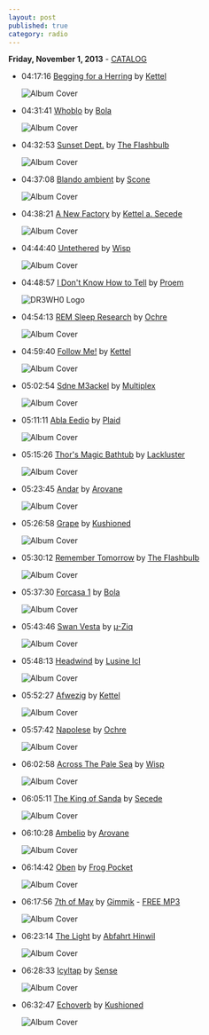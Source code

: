 ```yaml
---
layout: post
published: true
category: radio
---
```


**Friday, November  1, 2013** - [CATALOG](/2013/11/01/kettel-radio-catalog)

*   04:17:16  [Begging for a Herring](http://goo.gl/8HLPP) by [Kettel](http://www.last.fm/music/Kettel)

    ![Album Cover](http://userserve-ak.last.fm/serve/174s/88240081.png "Myam James 2")

*   04:31:41  [Whoblo](http://goo.gl/Qduwwh) by [Bola](http://www.last.fm/music/Bola)

    ![Album Cover](http://userserve-ak.last.fm/serve/174s/63358627.jpg "Soup")

*   04:32:53  [Sunset Dept.](http://goo.gl/CQnaWx) by [The Flashbulb](http://www.last.fm/music/The+Flashbulb)

    ![Album Cover](http://userserve-ak.last.fm/serve/174s/55056947.png "Soundtrack To A Vacant Life")

*   04:37:08  [Blando ambient](http://goo.gl/axFrQs) by [Scone](http://www.last.fm/music/Scone)

    ![Album Cover](http://userserve-ak.last.fm/serve/174s/71028816.jpg "Maze ambients")

*   04:38:21  [A New Factory](http://goo.gl/OUFR5U) by [Kettel a. Secede](http://www.last.fm/music/Kettel+a.+Secede)

    ![Album Cover](http://userserve-ak.last.fm/serve/174s/86135463.png "When Can")

*   04:44:40  [Untethered](http://goo.gl/jhvsEy) by [Wisp](http://www.last.fm/music/Wisp)

    ![Album Cover](http://userserve-ak.last.fm/serve/174s/61686545.jpg "NRTHNDR")

*   04:48:57  [I Don't Know How to Tell](http://goo.gl/8hWAM2) by [Proem](http://www.last.fm/music/Proem)

    ![DR3WH0 Logo](https://dl.dropboxusercontent.com/u/8239797/DR3WH0.png "DR3WH0 RadioBlog")

*   04:54:13  [REM Sleep Research](http://goo.gl/xN7Hxk) by [Ochre](http://www.last.fm/music/Ochre)

    ![Album Cover](http://userserve-ak.last.fm/serve/174s/88652229.png "A Midsummer Nice Dream")

*   04:59:40  [Follow Me!](http://goo.gl/XO4HM6) by [Kettel](http://www.last.fm/music/Kettel)

    ![Album Cover](http://userserve-ak.last.fm/serve/174s/88239611.png "My Dogan")

*   05:02:54  [Sdne M3ackel](http://goo.gl/TxX2Sf) by [Multiplex](http://www.last.fm/music/Multiplex)

    ![Album Cover](http://userserve-ak.last.fm/serve/174s/8699555.jpg "Snowdrop")

*   05:11:11  [Abla Eedio](http://goo.gl/s5ie2J) by [Plaid](http://www.last.fm/music/Plaid)

    ![Album Cover](http://userserve-ak.last.fm/serve/174s/91628365.png "Not for Threes")

*   05:15:26  [Thor's Magic Bathtub](http://goo.gl/NAjjHK) by [Lackluster](http://www.last.fm/music/Lackluster)

    ![Album Cover](http://userserve-ak.last.fm/serve/174s/33118851.jpg "Container")

*   05:23:45  [Andar](http://goo.gl/pD4Tg6) by [Arovane](http://www.last.fm/music/Arovane)

    ![Album Cover](http://images.amazon.com/images/P/B00006835X.01.LZZZZZZZ.jpg "Icol Diston")

*   05:26:58  [Grape](http://goo.gl/QYQq9W) by [Kushioned](http://www.last.fm/music/Kushioned)

    ![Album Cover](http://userserve-ak.last.fm/serve/174s/92015031.jpg "Grape")

*   05:30:12  [Remember Tomorrow](http://goo.gl/6pg00k) by [The Flashbulb](http://www.last.fm/music/The+Flashbulb)

    ![Album Cover](http://userserve-ak.last.fm/serve/174s/55056947.png "Soundtrack To A Vacant Life")

*   05:37:30  [Forcasa 1](http://goo.gl/0qOeEX) by [Bola](http://www.last.fm/music/Bola)

    ![Album Cover](http://userserve-ak.last.fm/serve/174s/63358627.jpg "Soup")

*   05:43:46  [Swan Vesta](http://goo.gl/Il7jW5) by [µ-Ziq](http://www.last.fm/music/µ-Ziq)

    ![Album Cover](http://userserve-ak.last.fm/serve/174s/49533215.jpg "Tango n' Vectif")

*   05:48:13  [Headwind](http://goo.gl/l1DfEh) by [Lusine Icl](http://www.last.fm/music/Lusine+Icl)

    ![Album Cover](http://userserve-ak.last.fm/serve/174s/60817015.jpg "Language Barrier")

*   05:52:27  [Afwezig](http://goo.gl/ZIrG4v) by [Kettel](http://www.last.fm/music/Kettel)

    ![Album Cover](http://userserve-ak.last.fm/serve/174s/88239611.png "My Dogan")

*   05:57:42  [Napolese](http://goo.gl/ZVmDMn) by [Ochre](http://www.last.fm/music/Ochre)

    ![Album Cover](http://userserve-ak.last.fm/serve/174s/86191631.png "Like Dust of the Balance")

*   06:02:58  [Across The Pale Sea](http://goo.gl/u7goXC) by [Wisp](http://www.last.fm/music/Wisp)

    ![Album Cover](http://userserve-ak.last.fm/serve/174s/12114869.jpg "The Synchronicity Suite")

*   06:05:11  [The King of Sanda](http://goo.gl/1qbxJl) by [Secede](http://www.last.fm/music/Secede)

    ![Album Cover](http://userserve-ak.last.fm/serve/174s/88237797.jpg "Tryshasla")

*   06:10:28  [Ambelio](http://goo.gl/XnFhi8) by [Arovane](http://www.last.fm/music/Arovane)

    ![Album Cover](http://userserve-ak.last.fm/serve/174s/94209525.jpg "Atol Scrap")

*   06:14:42  [Oben](http://goo.gl/YZhY0c) by [Frog Pocket](http://www.last.fm/music/Frog+Pocket)

    ![Album Cover](http://userserve-ak.last.fm/serve/174s/61730345.jpg "Gonglot")

*   06:17:56  [7th of May](http://goo.gl/SxYbQs) by [Gimmik](http://www.last.fm/music/Gimmik) - [FREE MP3](http://goo.gl/MMvuL5)

    ![Album Cover](http://userserve-ak.last.fm/serve/174s/4279918.jpg "Back to Basics")

*   06:23:14  [The Light](http://goo.gl/IdfR50) by [Abfahrt Hinwil](http://www.last.fm/music/Abfahrt+Hinwil)

    ![Album Cover](http://userserve-ak.last.fm/serve/174s/27676537.jpg "Links Berge Rechts Seen")

*   06:28:33  [Icyltap](http://goo.gl/gzfL37) by [Sense](http://www.last.fm/music/Sense)

    ![Album Cover](http://userserve-ak.last.fm/serve/174s/70054374.jpg "Learning to Be")

*   06:32:47  [Echoverb](http://goo.gl/IFBf8p) by [Kushioned](http://www.last.fm/music/Kushioned)

    ![Album Cover](http://userserve-ak.last.fm/serve/174s/94204795.jpg "Echoverb")

